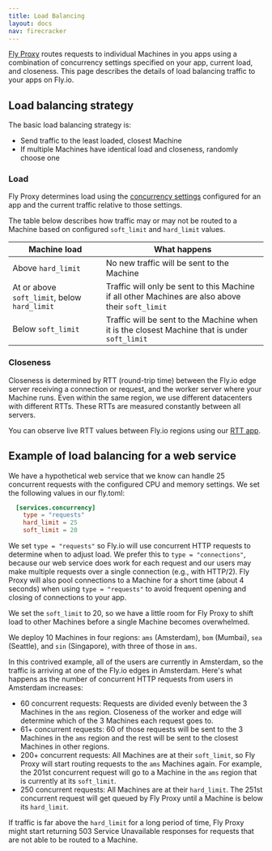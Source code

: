 ```yaml
---
title: Load Balancing
layout: docs
nav: firecracker
---
```


[Fly Proxy](/docs/reference/fly-proxy) routes requests to individual Machines in you apps using a combination of concurrency settings specified on your app, current load, and closeness. This page describes the details of load balancing traffic to your apps on Fly.io.

## Load balancing strategy

The basic load balancing strategy is:

* Send traffic to the least loaded, closest Machine
* If multiple Machines have identical load and closeness, randomly choose one

### Load

Fly Proxy determines load using the [concurrency settings](/docs/reference/configuration#services-concurrency) configured for an app and the current traffic relative to those settings.

The table below describes how traffic may or may not be routed to a Machine based on configured `soft_limit` and `hard_limit` values.

| Machine load | What happens |
|---|---|
| Above `hard_limit` | No new traffic will be sent to the Machine |
| At or above `soft_limit`, below `hard_limit` | Traffic will only be sent to this Machine if all other Machines are also above their `soft_limit` |
| Below `soft_limit` | Traffic will be sent to the Machine when it is the closest Machine that is under `soft_limit` |

### Closeness

Closeness is determined by RTT (round-trip time) between the Fly.io edge server receiving a connection or request, and the worker server where your Machine runs. Even within the same region, we use different datacenters with different RTTs. These RTTs are measured constantly between all servers.

You can observe live RTT values between Fly.io regions using our [RTT app](https://rtt.fly.dev/).

## Example of load balancing for a web service

We have a hypothetical web service that we know can handle 25 concurrent requests with the configured CPU and memory settings. We set the following values in our fly.toml:

```toml
  [services.concurrency]
    type = "requests"
    hard_limit = 25
    soft_limit = 20
```

We set `type = "requests"` so Fly.io will use concurrent HTTP requests to determine when to adjust load. We prefer this to `type = "connections"`, because our web service does work for each request and our users may make multiple requests over a single connection (e.g., with HTTP/2). Fly Proxy will also pool connections to a Machine for a short time (about 4 seconds) when using `type = "requests"` to avoid frequent opening and closing of connections to your app.

We set the `soft_limit` to 20, so we have a little room for Fly Proxy to shift load to other Machines before a single Machine becomes overwhelmed.

We deploy 10 Machines in four regions: `ams` (Amsterdam), `bom` (Mumbai), `sea` (Seattle), and `sin` (Singapore), with three of those in `ams`.

In this contrived example, all of the users are currently in Amsterdam, so the traffic is arriving at one of the Fly.io edges in Amsterdam. Here's what happens as the number of concurrent HTTP requests from users in Amsterdam increases:

- 60 concurrent requests: Requests are divided evenly between the 3 Machines in the `ams` region. Closeness of the worker and edge will determine which of the 3 Machines each request goes to.
- 61+ concurrent requests: 60 of those requests will be sent to the 3 Machines in the `ams` region and the rest will be sent to the closest Machines in other regions.
- 200+ concurrent requests: All Machines are at their `soft_limit`, so Fly Proxy will start routing requests to the `ams` Machines again. For example, the 201st concurrent request will go to a Machine in the `ams` region that is currently at its `soft_limit`.
- 250 concurrent requests: All Machines are at their `hard_limit`. The 251st concurrent request will get queued by Fly Proxy until a Machine is below its `hard_limit`.

If traffic is far above the `hard_limit` for a long period of time, Fly Proxy might start returning 503 Service Unavailable responses for requests that are not able to be routed to a Machine.
